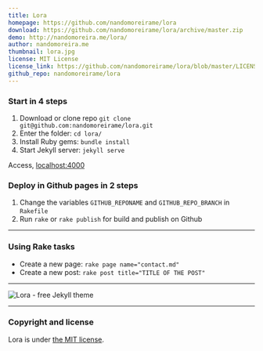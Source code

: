 ```yaml
---
title: Lora
homepage: https://github.com/nandomoreirame/lora
download: https://github.com/nandomoreirame/lora/archive/master.zip
demo: http://nandomoreira.me/lora/
author: nandomoreira.me
thumbnail: lora.jpg
license: MIT License
license_link: https://github.com/nandomoreirame/lora/blob/master/LICENSE
github_repo: nandomoreirame/lora
---
```


### Start in 4 steps

1. Download or clone repo `git clone git@github.com:nandomoreirame/lora.git`
2. Enter the folder: `cd lora/`
3. Install Ruby gems: `bundle install`
4. Start Jekyll server: `jekyll serve`

Access, [localhost:4000](http://localhost:4000/)

### Deploy in Github pages in 2 steps

1. Change the variables `GITHUB_REPONAME` and `GITHUB_REPO_BRANCH` in `Rakefile`
2. Run `rake` or `rake publish` for build and publish on Github

---

### Using Rake tasks

* Create a new page: `rake page name="contact.md"`
* Create a new post: `rake post title="TITLE OF THE POST"`

---

![Lora - free Jekyll theme](http://raw.githubusercontent.com/nandomoreirame/lora/master/screenshot.png)

---

### Copyright and license

Lora is under [the MIT license](/LICENSE).